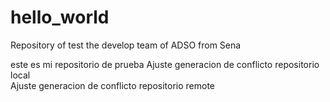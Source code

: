 # hello_world
Repository of test the develop team of ADSO from Sena 

este es mi repositorio de prueba
Ajuste generacion de conflicto repositorio local  
Ajuste generacion de conflicto repositorio remote 
